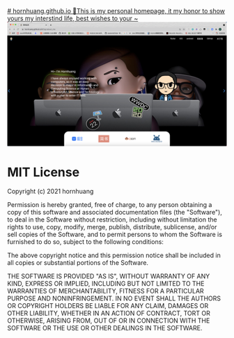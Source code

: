 <a href="https://segmentfault.com/u/webxejir">
# hornhuang.github.io
🚀This is my personal homepage, it my honor to show yours my interstind life, best wishes to your ~
<img src="https://github.com/hornhuang/hornhuang.github.io/blob/master/readme_res/images/indexpage.png" alt="首页展示 · 点击跳转">
</a>

# MIT License

Copyright (c) 2021 hornhuang

Permission is hereby granted, free of charge, to any person obtaining a copy
of this software and associated documentation files (the "Software"), to deal
in the Software without restriction, including without limitation the rights
to use, copy, modify, merge, publish, distribute, sublicense, and/or sell
copies of the Software, and to permit persons to whom the Software is
furnished to do so, subject to the following conditions:

The above copyright notice and this permission notice shall be included in all
copies or substantial portions of the Software.

THE SOFTWARE IS PROVIDED "AS IS", WITHOUT WARRANTY OF ANY KIND, EXPRESS OR
IMPLIED, INCLUDING BUT NOT LIMITED TO THE WARRANTIES OF MERCHANTABILITY,
FITNESS FOR A PARTICULAR PURPOSE AND NONINFRINGEMENT. IN NO EVENT SHALL THE
AUTHORS OR COPYRIGHT HOLDERS BE LIABLE FOR ANY CLAIM, DAMAGES OR OTHER
LIABILITY, WHETHER IN AN ACTION OF CONTRACT, TORT OR OTHERWISE, ARISING FROM,
OUT OF OR IN CONNECTION WITH THE SOFTWARE OR THE USE OR OTHER DEALINGS IN THE
SOFTWARE.
